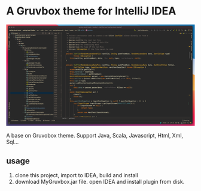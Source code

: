 # A Gruvbox theme for IntelliJ IDEA


![java](https://github.com/xiaopihai7256/MyGruvbox/raw/master/screenshot/screenshot_java.png)


A base on Gruvobox theme. Support Java, Scala, Javascript, Html, Xml, Sql...


## usage

  1. clone this project, import to IDEA, build and install
  2. download MyGruvbox.jar file. open IDEA and install plugin from disk.